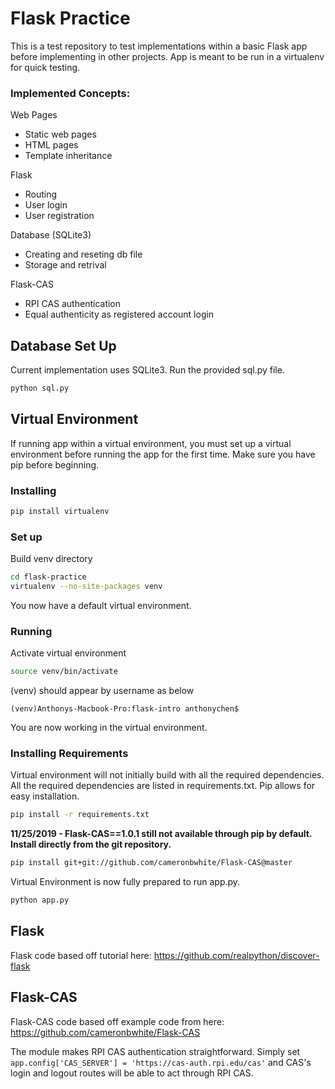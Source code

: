# Flask Practice
This is a test repository to test implementations within a basic Flask app before implementing in other projects. App is meant to be run in a virtualenv for quick testing.

### Implemented Concepts:
Web Pages
- Static web pages
- HTML pages
- Template inheritance

Flask
- Routing
- User login
- User registration

Database (SQLite3)
- Creating and reseting db file
- Storage and retrival

Flask-CAS
- RPI CAS authentication
- Equal authenticity as registered account login

## Database Set Up
Current implementation uses SQLite3. Run the provided sql.py file.
```bash
python sql.py
```

## Virtual Environment
If running app within a virtual environment, you must set up a virtual environment before running the app for the first time. Make sure you have pip before beginning.

### Installing
```bash
pip install virtualenv
```
### Set up
Build venv directory
```bash
cd flask-practice
virtualenv --no-site-packages venv
```
You now have a default virtual environment.
### Running
Activate virtual environment
```bash
source venv/bin/activate
```
(venv) should appear by username as below
```
(venv)Anthonys-Macbook-Pro:flask-intro anthonychen$
```
You are now working in the virtual environment.
### Installing Requirements
Virtual environment will not initially build with all the required dependencies. All the required dependencies are listed in requirements.txt. Pip allows for easy installation.
```bash
pip install -r requirements.txt
```
**11/25/2019 - Flask-CAS==1.0.1 still not available through pip by default. Install directly from the git repository.**
```bash
pip install git+git://github.com/cameronbwhite/Flask-CAS@master
```
Virtual Environment is now fully prepared to run app.py.
```bash
python app.py
```

## Flask
Flask code based off tutorial here: https://github.com/realpython/discover-flask

## Flask-CAS
Flask-CAS code based off example code from here: https://github.com/cameronbwhite/Flask-CAS

The module makes RPI CAS authentication straightforward. Simply set `app.config['CAS_SERVER'] = 'https://cas-auth.rpi.edu/cas'` and CAS's login and logout routes will be able to act through RPI CAS.
